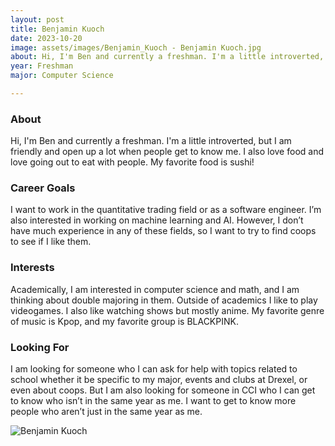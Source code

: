 ```yaml
---
layout: post
title: Benjamin Kuoch 
date: 2023-10-20
image: assets/images/Benjamin_Kuoch - Benjamin Kuoch.jpg
about: Hi, I'm Ben and currently a freshman. I'm a little introverted, but I am friendly and open up a lot when people get to know me. I also love food and love going out to eat with people. My favorite food is sushi!
year: Freshman
major: Computer Science

---
```


### About

Hi, I'm Ben and currently a freshman. I'm a little introverted, but I am friendly and open up a lot when people get to know me. I also love food and love going out to eat with people. My favorite food is sushi!

### Career Goals

I want to work in the quantitative trading field or as a software engineer. I’m also interested in working on machine learning and AI. However, I don’t have much experience in any of these fields, so I want to try to find coops to see if I like them. 

### Interests

Academically, I am interested in computer science and math, and I am thinking about double majoring in them. Outside of academics I like to play videogames. I also like watching shows but mostly anime. My favorite genre of music is Kpop, and my favorite group is BLACKPINK. 

### Looking For

I am looking for someone who I can ask for help with topics related to school whether it be specific to my major, events and clubs at Drexel, or even about coops. But I am also looking for someone in CCI who I can get to know who isn’t in the same year as me. I want to get to know more people who aren’t just in the same year as me. 

<div class="text-center my-5">
    <img src="https://sase-drexel.github.io/mentorship-2023/assets/images/Benjamin_Kuoch - Benjamin Kuoch.jpg" alt="Benjamin Kuoch" class="rounded post-img" />
</div>
